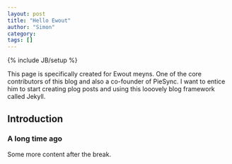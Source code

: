 ```yaml
---
layout: post
title: "Hello Ewout"
author: "Simon"
category: 
tags: []
---
```

{% include JB/setup %}

This page is specifically created for Ewout meyns. One of the core contributors of this blog and also a co-founder of PieSync. I want to entice him to start creating plog posts and using this looovely blog framework called Jekyll.

<!-- more -->

## Introduction

### A long time ago

Some more content after the break.
